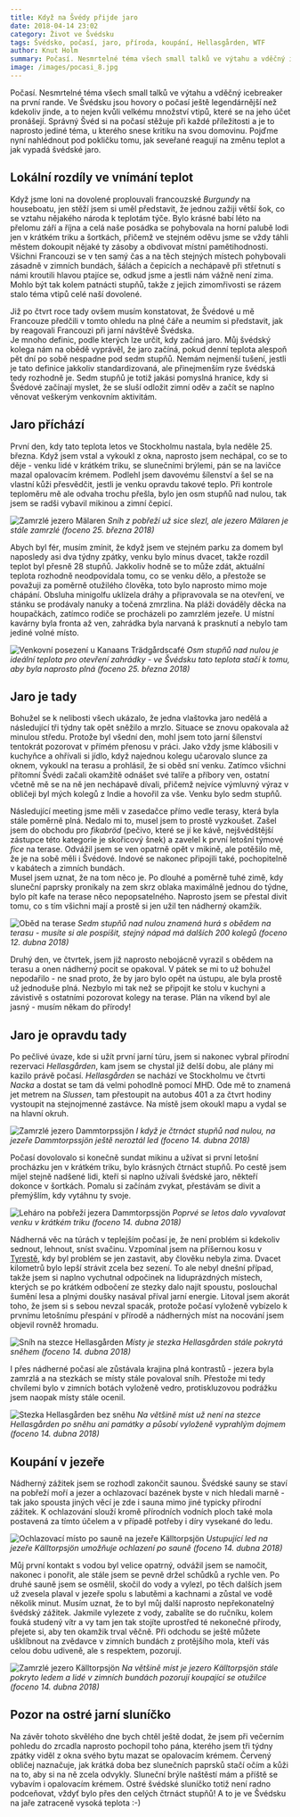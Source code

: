 ```yaml
---
title: Když na Švédy přijde jaro
date: 2018-04-14 23:02
category: Život ve Švédsku
tags: Švédsko, počasí, jaro, příroda, koupání, Hellasgården, WTF
author: Knut Holm
summary: Počasí. Nesmrtelné téma všech small talků ve výtahu a vděčný icebreaker na první rande. Ve Švédsku jsou hovory o počasí ještě legendárnější než kdekoliv jinde, a to nejen kvůli velkému množství vtipů, které se na jeho účet pronášejí. Správný Švéd si na počasí stěžuje při každé příležitosti a je to naprosto jediné téma, u kterého snese kritiku na svou domovinu. Pojďme nyní nahlédnout pod pokličku tomu, jak seveřané reagují na změnu teplot a jak vypadá švédské jaro.
image: /images/pocasi_8.jpg
---
```


Počasí. Nesmrtelné téma všech small talků ve výtahu a vděčný icebreaker na první rande. Ve Švédsku jsou hovory o počasí ještě legendárnější než kdekoliv jinde, a to nejen kvůli velkému množství vtipů, které se na jeho účet pronášejí. Správný Švéd si na počasí stěžuje při každé příležitosti a je to naprosto jediné téma, u kterého snese kritiku na svou domovinu. Pojďme nyní nahlédnout pod pokličku tomu, jak seveřané reagují na změnu teplot a jak vypadá švédské jaro.

## Lokální rozdíly ve vnímání teplot

Když jsme loni na dovolené proplouvali francouzské _Burgundy_ na houseboatu, jen stěží jsem si uměl představit, že jednou zažiji větší šok, co se vztahu nějakého národa k teplotám týče. Bylo krásné babí léto na přelomu září a října a celá naše posádka se pohybovala na horní palubě lodi jen v krátkém triku a šortkách, přičemž ve stejném oděvu jsme se vždy táhli městem dokoupit nějaké ty zásoby a obdivovat místní pamětihodnosti. Všichni Francouzi se v ten samý čas a na těch stejných místech pohybovali zásadně v zimních bundách, šálách a čepicích a nechápavě při střetnutí s námi kroutili hlavou ptajíce se, odkud jsme a jestli nám vážně není zima. Mohlo být tak kolem patnácti stupňů, takže z jejich zimomřivosti se rázem stalo téma vtipů celé naší dovolené.

Již po čtvrt roce tady ovšem musím konstatovat, že Švédové u mě Francouze předčili v tomto ohledu na plné čáře a neumím si představit, jak by reagovali Francouzi při jarní návštěvě Švédska.  
Je mnoho definic, podle kterých lze určit, kdy začíná jaro. Můj švédský kolega nám na obědě vyprávěl, že jaro začíná, pokud denní teplota alespoň pět dní po sobě nespadne pod sedm stupňů. Nemám nejmenší tušení, jestli je tato definice jakkoliv standardizovaná, ale přinejmenším ryze švédská tedy rozhodně je. Sedm stupňů je totiž jakási pomyslná hranice, kdy si Švédové začínají myslet, že se sluší odložit zimní oděv a začít se naplno věnovat veškerým venkovním aktivitám.

## Jaro příchází

První den, kdy tato teplota letos ve Stockholmu nastala, byla neděle 25. března. Když jsem vstal a vykoukl z okna, naprosto jsem nechápal, co se to děje - venku lidé v krátkém triku, se slunečními brýlemi, pán se na lavičce mazal opalovacím krémem. Podlehl jsem davovému šílenství a šel se na vlastní kůži přesvědčit, jestli je venku opravdu takové teplo. Při kontrole teploměru mě ale odvaha trochu přešla, bylo jen osm stupňů nad nulou, tak jsem  se radši vybavil mikinou a zimní čepicí.  

![Zamrzlé jezero Mälaren](/images/pocasi_8.jpg)
*Sníh z pobřeží už sice slezl, ale jezero Mälaren je stále zamrzlé (foceno 25. března 2018)*

Abych byl fér, musím zmínit, že když jsem ve stejném parku za domem byl naposledy asi dva týdny zpátky, venku bylo mínus dvacet, takže rozdíl teplot byl přesně 28 stupňů. Jakkoliv hodně se to může zdát, aktuální teplota rozhodně neodpovídala tomu, co se venku dělo, a přestože se považuji za poměrně otužilého člověka, toto bylo naprosto mimo moje chápání. Obsluha minigolfu uklízela dráhy a připravovala se na otevření, ve stánku se prodávaly nanuky a točená zmrzlina. Na pláži dováděly děcka na houpačkách, zatímco rodiče se procházeli po zamrzlém jezeře. U místní kavárny byla fronta až ven, zahrádka byla narvaná k prasknutí a nebylo tam jediné volné místo. 

![Venkovní posezení u Kanaans Trädgårdscafé](/images/pocasi_9.jpg)
*Osm stupňů nad nulou je ideální teplota pro otevření zahrádky - ve Švédsku tato teplota stačí k tomu, aby byla naprosto plná (foceno 25. března 2018)*

## Jaro je tady

Bohužel se k nelibosti všech ukázalo, že jedna vlaštovka jaro nedělá a následující tři týdny tak opět sněžilo a mrzlo. Situace se znovu opakovala až minulou středu. Protože byl všední den, mohl jsem toto jarní šílenství tentokrát pozorovat v přímém přenosu v práci. Jako vždy jsme klábosili v kuchyňce a ohřívali si jídlo, když najednou kolegu učarovalo slunce za oknem, vykoukl na terasu a prohlásil, že si oběd sní venku. Zatímco všichni přítomní Švédi začali okamžitě odnášet své talíře a příbory ven, ostatní včetně mě se na ně jen nechápavě dívali, přičemž nejvíce výmluvný výraz v obličeji byl mých kolegů z Indie a hovořil za vše. Venku bylo sedm stupňů. 

Následující meeting jsme měli v zasedačce přímo vedle terasy, která byla stále poměrně plná. Nedalo mi to, musel jsem to prostě vyzkoušet. Zašel jsem do obchodu pro _fikabröd_ (pečivo, které se jí ke kávě, nejšvédštější zástupce této kategorie je skořicový šnek) a zavelel k první letošní týmové _fice_ na terase. Odvážil jsem se ven opatrně opět v mikině, ale potěšilo mě, že je na sobě měli i Švédové. Indové se nakonec připojili také, pochopitelně v kabátech a zimních bundách.  
Musel jsem uznat, že na tom něco je. Po dlouhé a poměrně tuhé zimě, kdy sluneční paprsky pronikaly na zem skrz oblaka maximálně jednou do týdne, bylo pít kafe na terase něco nepopsatelného. Naprosto jsem se přestal divit tomu, co s tím všichni mají a prostě si jen užil ten nádherný okamžik. 

![Oběd na terase](/images/pocasi_7.jpg)
*Sedm stupňů nad nulou znamená hurá s obědem na terasu - musíte si ale pospíšit, stejný nápad má dalších 200 kolegů (foceno 12. dubna 2018)*

Druhý den, ve čtvrtek, jsem již naprosto nebojácně vyrazil s obědem na terasu a onen nádherný pocit se opakoval. V pátek se mi to už bohužel nepodařilo - ne snad proto, že by jaro bylo opět na ústupu, ale byla prostě už jednoduše plná. Nezbylo mi tak než se připojit ke stolu v kuchyni a závistivě s ostatními pozorovat kolegy na terase. Plán na víkend byl ale jasný - musím někam do přírody!

## Jaro je opravdu tady

Po pečlivé úvaze, kde si užít první jarní túru, jsem si nakonec vybral přírodní rezervaci _Hellasgården_, kam jsem se chystal již delší dobu, ale plány mi kazilo právě počasí. _Hellasgården_ se nachází ve Stockholmu ve čtvrti _Nacka_ a dostat se tam dá velmi pohodlně pomocí MHD. Ode mě to znamená jet metrem na _Slussen_, tam přestoupit na autobus 401 a za čtvrt hodiny vystoupit na stejnojmenné zastávce. Na místě jsem okoukl mapu a vydal se na hlavní okruh.

![Zamrzlé jezero Dammtorpssjön](/images/pocasi_6.jpg)
*I když je čtrnáct stupňů nad nulou, na jezeře Dammtorpssjön ještě neroztál led (foceno 14. dubna 2018)*

Počasí dovolovalo si konečně sundat mikinu a užívat si první letošní procházku jen v krátkém triku, bylo krásných čtrnáct stupňů. Po cestě jsem míjel stejně nadšené lidi, kteří si naplno užívali švédské jaro, někteří dokonce v šortkách. Pomalu si začínám zvykat, přestávám se divit a přemýšlím, kdy vytáhnu ty svoje. 

![Leháro na pobřeží jezera Dammtorpssjön](/images/pocasi_5.jpg)
*Poprvé se letos dalo vyvalovat venku v krátkém triku (foceno 14. dubna 2018)*

Nádherná věc na túrách v teplejším počasí je, že není problém si kdekoliv sednout, lehnout, sníst svačinu. Vzpomínal jsem na příšernou kosu v [Tyrestě](poprve-ve-svedskem-narodnim-parku.html#poprve-ve-svedskem-narodnim-parku), kdy byl problém se jen zastavit, aby člověku nebyla zima. Dvacet kilometrů bylo lepší strávit zcela bez sezení. To ale nebyl dnešní případ, takže jsem si naplno vychutnal odpočinek na liduprázdných místech, kterých se po krátkém odbočení ze stezky dalo najít spoustu, poslouchal šumění lesa a plnými doušky nasával příval jarní energie. Litoval jsem akorát toho, že jsem si s sebou nevzal spacák, protože počasí vyloženě vybízelo k prvnímu letošnímu přespání v přírodě a nádherných míst na nocování jsem objevil rovněž hromadu. 

![Sníh na stezce Hellasgården](/images/pocasi_4.jpg)
*Místy je stezka Hellasgården stále pokrytá sněhem (foceno 14. dubna 2018)*

I přes nádherné počasí ale zůstávala krajina plná kontrastů - jezera byla zamrzlá a na stezkách se místy stále povaloval sníh. Přestože mi tedy chvílemi bylo v zimních botách vyloženě vedro, protiskluzovou podrážku jsem naopak místy stále ocenil.

![Stezka Hellasgården bez sněhu](/images/pocasi_3.jpg)
*Na většině míst už není na stezce Hellasgården po sněhu ani památky a působí vyloženě vyprahlým dojmem (foceno 14. dubna 2018)*

## Koupání v jezeře

Nádherný zážitek jsem se rozhodl zakončit saunou. Švédské sauny se staví na pobřeží moří a jezer a ochlazovací bazének byste v nich hledali marně - tak jako spousta jiných věcí je zde i sauna mimo jiné typicky přírodní zážitek. K ochlazování slouží kromě přírodních vodních ploch také mola postavená za tímto účelem a v případě potřeby i díry vysekané do ledu. 

![Ochlazovací místo po sauně na jezeře Källtorpsjön](/images/pocasi_2.jpg)
*Ustupující led na jezeře Källtorpsjön umožňuje ochlazení po sauně (foceno 14. dubna 2018)*

Můj první kontakt s vodou byl velice opatrný, odvážil jsem se namočit, nakonec i ponořit, ale stále jsem se pevně držel schůdků a rychle ven. Po druhé sauně jsem se osmělil, skočil do vody a vylezl, po těch dalších jsem už zvesela plaval v jezeře spolu s labutěmi a kachnami a zůstal ve vodě několik minut. Musím uznat, že to byl můj další naprosto nepřekonatelný švédský zážitek. Jakmile vylezete z vody, zabalíte se do ručníku, kolem fouká studený vítr a vy tam jen tak stojíte uprostřed té nekonečné přírody, přejete si, aby ten okamžik trval věčně. Při odchodu se ještě můžete ušklíbnout na zvědavce v zimních bundách z protějšího mola, kteří vás celou dobu udiveně, ale s respektem, pozorují.

![Zamrzlé jezero Källtorpsjön](/images/pocasi_1.jpg)
*Na většině míst je jezero Källtorpsjön stále pokryto ledem a lidé v zimních bundách pozorují koupající se otužilce (foceno 14. dubna 2018)*

## Pozor na ostré jarní sluníčko

Na závěr tohoto skvělého dne bych chtěl ještě dodat, že jsem při večerním pohledu do zrcadla naprosto pochopil toho pána, kterého jsem tři týdny zpátky viděl z okna svého bytu mazat se opalovacím krémem. Červený obličej naznačuje, jak krátká doba bez slunečních paprsků stačí očím a kůži na to, aby si na ně zcela odvykly. Sluneční brýle naštěstí mám a příště se vybavím i opalovacím krémem. Ostré švédské sluníčko totiž není radno podceňovat, vždyť bylo přes den celých čtrnáct stupňů! A to je ve Švédsku na jaře zatraceně vysoká teplota :-)
